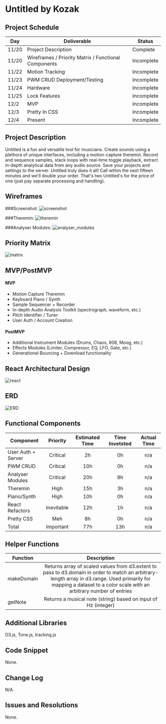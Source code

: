 # Untitled by Kozak

## Project Schedule

|  Day | Deliverable | Status
|---|---| ---|
|11/20| Project Description | Complete
|11/20| Wireframes / Priority Matrix / Functional Components | Incomplete
|11/22| Motion Tracking | Incomplete
|11/23| PWM CRUD Deployment/Testing | Incomplete
|11/24| Hardware | Incomplete
|11/25| Lock Features | Incomplete
|12/2| MVP | Incomplete
|12/3| Pretty In CSS | Incomplete
|12/4| Present | Incomplete


## Project Description

Untitled is a fun and versatile tool for musicians. Create sounds using a plethora of unique interfaces, including a motion-capture theremin. Record and sequence samples, stack loops with real-time toggle playback, extract in-depth analytical data from any audio source. Save your projects and settings to the server. Untitled truly does it all! Call within the next fifteen minutes and we'll double your order. That's two Untitled's for the price of one (just pay separate processing and handling).

## Wireframes

###Screenshot:
![screenshot](https://res.cloudinary.com/dlqbbkr8b/image/upload/v1542731671/project4/screenshot.png)

###Theremin:
![theremin](https://res.cloudinary.com/dlqbbkr8b/image/upload/v1542731557/project4/theremin.png)

###Analyser Modules:
![analyser_modules](https://res.cloudinary.com/dlqbbkr8b/image/upload/v1542731557/project4/analyser_modules.png)

## Priority Matrix

![matrix](https://res.cloudinary.com/dlqbbkr8b/image/upload/v1539696617/project2/06mvp.jpg)

## MVP/PostMVP

#### MVP 

- Motion Capture Theremin
- Keyboard Piano / Synth
- Sample Sequencer + Recorder
- In-depth Audio Analysis Toolkit (spectrograph, waveform, etc.)
- Pitch Identifier / Tuner
- User Auth / Account Creation

#### PostMVP 

- Additional Instrument Modules (Drums, Chaos, 808, Moog, etc.)
- Effects Modules (Limiter, Compressor, EQ, LFO, Gate, etc.)
- Generational Bouncing + Download functionality

## React Architectural Design

![react](https://res.cloudinary.com/dlqbbkr8b/image/upload/a_exif/v1542731752/project4/React.jpg)

## ERD

![ERD](https://res.cloudinary.com/dlqbbkr8b/image/upload/a_exif/v1542731751/project4/ERD.jpg)

## Functional Components

| Component | Priority | Estimated Time | Time Invetsted | Actual Time |
| --- | :---: |  :---: | :---: | :---: |
| User Auth + Server | Critical | 2h | 0h | n/a |
| PWM CRUD | Critical | 10h | 0h | n/a |
| Analyser Modules | Critical | 20h | 9h | n/a |
| Theremin | High | 15h | 3h | n/a |
| Piano/Synth | High | 10h | 0h | n/a |
| React Refactors | Inevitable | 12h | 1h | n/a |
| Pretty CSS | Meh | 8h | 0h | n/a |
| Total | Important | 77h | 13h | n/a |

## Helper Functions

| Function | Description | 
| --- | :---: |  
| makeDomain | Returns array of scaled values from d3.extent to pass to d3.domain in order to match an arbitrary-length array in d3.range. Used primarily for mapping a dataset to a color scale with an arbitrary number of entries |
| getNote | Returns a musical note (string) based on input of Hz (integer) |

## Additional Libraries
D3.js, Tone.js, tracking.js

## Code Snippet
None.

## Change Log
N/A.

## Issues and Resolutions
None.